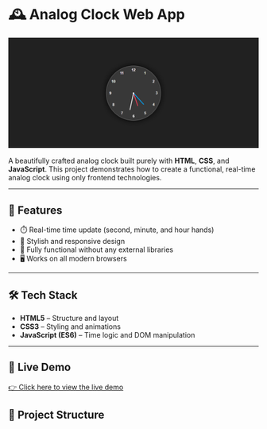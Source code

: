 # 🕰️ Analog Clock Web App


![Weather App Preview](./clock.png)

A beautifully crafted analog clock built purely with **HTML**, **CSS**, and **JavaScript**. This project demonstrates how to create a functional, real-time analog clock using only frontend technologies.

---

## 📌 Features

- ⏱️ Real-time time update (second, minute, and hour hands)
- 🎨 Stylish and responsive design
- 🧠 Fully functional without any external libraries
- 🖥️ Works on all modern browsers

---

## 🛠️ Tech Stack

- **HTML5** – Structure and layout
- **CSS3** – Styling and animations
- **JavaScript (ES6)** – Time logic and DOM manipulation

---

## 🚀 Live Demo

[👉 Click here to view the live demo](https://siddhantshukla108.github.io/Analog-Clock/)  

## 📂 Project Structure

